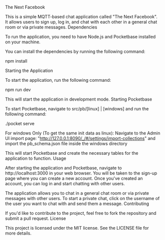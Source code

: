 The Next Facebook

This is a simple MQTT-based chat application called "The Next Facebook". It allows users to sign up, log in, and chat with each other in a general chat room or via private messages.
Dependencies

To run the application, you need to have Node.js and Pocketbase installed on your machine.

You can install the dependencies by running the following command:

npm install

Starting the Application

To start the application, run the following command:

npm run dev

This will start the application in development mode.
Starting Pocketbase

To start Pocketbase, navigate to src/pb/[linux] | [windows] and run the following command:

./pocket serve


For windows Only (To get the same init data as linux): 
Navigate to the Admin UI import page: "http://127.0.0.1:8090/_/#/settings/import-collections" and import the pb_schema.json file inside the windows directory

This will start Pocketbase and create the necessary tables for the application to function.
Usage

After starting the application and Pocketbase, navigate to http://localhost:3000 in your web browser. You will be taken to the sign-up page where you can create a new account. Once you've created an account, you can log in and start chatting with other users.

The application allows you to chat in a general chat room or via private messages with other users. To start a private chat, click on the username of the user you want to chat with and send them a message.
Contributing

If you'd like to contribute to the project, feel free to fork the repository and submit a pull request.
License

This project is licensed under the MIT license. See the LICENSE file for more details.